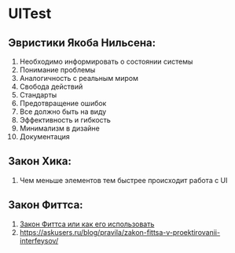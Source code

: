# UITest
## Эвристики Якоба Нильсена:
1.  Необходимо информировать о состоянии системы
2.  Понимание проблемы
3.  Аналогичность с реальным миром
4.  Свобода действий
5.  Стандарты
6.  Предотвращение ошибок
7.  Все должно быть на виду
8.  Эффективность и гибкость
9.  Минимализм в дизайне
10. Документация
## Закон Хика:
1.  Чем меньше элементов тем быстрее происходит работа с UI
## Закон Фиттса:
1.  [Закон Фиттса или как его использовать](https://habr.com/post/247257/ "Habr")
2.  https://askusers.ru/blog/pravila/zakon-fittsa-v-proektirovanii-interfeysov/
